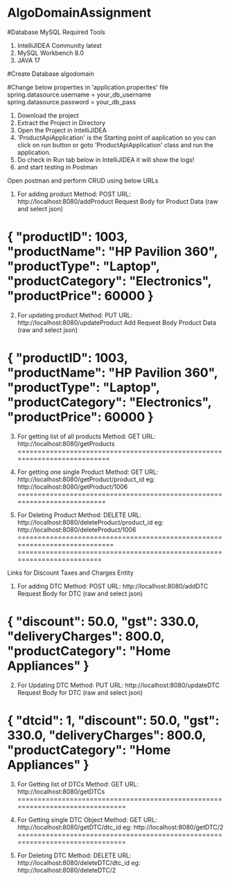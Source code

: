 # AlgoDomainAssignment

#Database MySQL
Required Tools
1) IntelliJIDEA Community latest
2) MySQL Workbench 8.0
3) JAVA 17

#Create Database algodomain

#Change below properties in 'application.properites' file
spring.datasource.username = your_db_username
spring.datasource.password = your_db_pass


1) Download the project
2) Extract the Project in Directory
3) Open the Project in IntelliJIDEA
4) 'ProductApiApplication' is the Starting point of aaplication so you can click on run button or goto 'ProductApiApplication' class
and run the application.
5) Do check in Run tab below in IntelliJIDEA it will show the logs!
7) and start testing in Postman


Open postman and perform CRUD using below URLs

1) For adding product
Method: POST
URL: http://localhost:8080/addProduct
Request Body for Product Data (raw and select json)

{
    "productID": 1003,
    "productName": "HP Pavilion 360",
    "productType": "Laptop",
    "productCategory": "Electronics",
    "productPrice": 60000
}
==========================================================================


2) For updating product
Method: PUT
URL: http://localhost:8080/updateProduct
Add Request Body Product Data (raw and select json)

{
    "productID": 1003,
    "productName": "HP Pavilion 360",
    "productType": "Laptop",
    "productCategory": "Electronics",
    "productPrice": 60000
}
==========================================================================


3) For getting list of all products
Method: GET
URL: http://localhost:8080/getProducts
==========================================================================


4) For getting one single Product
Method: GET
URL: http://localhost:8080/getProduct/product_id
eg: http://localhost:8080/getProduct/1006
=========================================================================


5) For Deleting Product
Method: DELETE
URL: http://localhost:8080/deleteProduct/product_id
eg: http://localhost:8080/deleteProduct/1006
===========================================================================
========================================================================

Links for Discount Taxes and Charges Entity

1) For adding DTC
Method: POST
URL: http://localhost:8080/addDTC
Request Body for DTC (raw and select json)

{
    "discount": 50.0,
    "gst": 330.0,
    "deliveryCharges": 800.0,
    "productCategory": "Home Appliances"
}
===================================================================================

2) For Updating DTC
Method: PUT
URL: http://localhost:8080/updateDTC
Request Body for DTC (raw and select json)

{
    "dtcid": 1,
    "discount": 50.0,
    "gst": 330.0,
    "deliveryCharges": 800.0,
    "productCategory": "Home Appliances"
}
===============================================================================

3) For Getting list of DTCs
Method: GET
URL: http://localhost:8080/getDTCs
==============================================================================

4) For Getting single DTC Object
Method: GET
URL: http://localhost:8080/getDTC/dtc_id
eg: http://localhost:8080/getDTC/2
==============================================================================

5) For Deleting DTC
Method: DELETE
URL: http://localhost:8080/deleteDTC/dtc_id
eg: http://localhost:8080/deleteDTC/2

